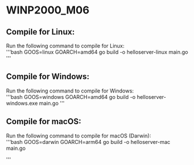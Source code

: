 # WINP2000_M06

## Compile for Linux:
Run the following command to compile for Linux:\
'''bash
GOOS=linux GOARCH=amd64 go build -o helloserver-linux main.go
'''
## Compile for Windows:
Run the following command to compile for Windows:\
'''bash
GOOS=windows GOARCH=amd64 go build -o helloserver-windows.exe main.go
'''

## Compile for macOS:
Run the following command to compile for macOS (Darwin):\
'''bash
GOOS=darwin GOARCH=arm64 go build -o helloserver-mac main.go

'''

